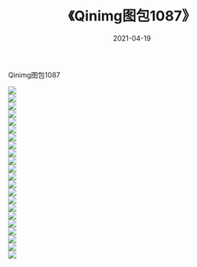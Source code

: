 ﻿---
layout: post
title:  《Qinimg图包1087》
date:   2021-04-19
img: http://imgx.orgx.ga/Qinimg图包/Qinimg图包1087/000.jpg
categories: [美女, 清纯, 唯美]
---

Qinimg图包1087

 ![](http://imgx.orgx.ga/Qinimg图包/Qinimg图包1087/001.jpg) <br>![](http://imgx.orgx.ga/Qinimg图包/Qinimg图包1087/002.jpg) <br>![](http://imgx.orgx.ga/Qinimg图包/Qinimg图包1087/003.jpg) <br>![](http://imgx.orgx.ga/Qinimg图包/Qinimg图包1087/004.jpg) <br>![](http://imgx.orgx.ga/Qinimg图包/Qinimg图包1087/005.jpg) <br>![](http://imgx.orgx.ga/Qinimg图包/Qinimg图包1087/006.jpg) <br>![](http://imgx.orgx.ga/Qinimg图包/Qinimg图包1087/007.jpg) <br>![](http://imgx.orgx.ga/Qinimg图包/Qinimg图包1087/008.jpg) <br>![](http://imgx.orgx.ga/Qinimg图包/Qinimg图包1087/009.jpg) <br>![](http://imgx.orgx.ga/Qinimg图包/Qinimg图包1087/010.jpg) <br>![](http://imgx.orgx.ga/Qinimg图包/Qinimg图包1087/011.jpg) <br>![](http://imgx.orgx.ga/Qinimg图包/Qinimg图包1087/012.jpg) <br>![](http://imgx.orgx.ga/Qinimg图包/Qinimg图包1087/013.jpg) <br>![](http://imgx.orgx.ga/Qinimg图包/Qinimg图包1087/014.jpg) <br>![](http://imgx.orgx.ga/Qinimg图包/Qinimg图包1087/015.jpg) <br>![](http://imgx.orgx.ga/Qinimg图包/Qinimg图包1087/016.jpg) <br>![](http://imgx.orgx.ga/Qinimg图包/Qinimg图包1087/017.jpg) <br>![](http://imgx.orgx.ga/Qinimg图包/Qinimg图包1087/018.jpg) <br>![](http://imgx.orgx.ga/Qinimg图包/Qinimg图包1087/019.jpg) <br>![](http://imgx.orgx.ga/Qinimg图包/Qinimg图包1087/020.jpg) <br>![](http://imgx.orgx.ga/Qinimg图包/Qinimg图包1087/021.jpg) <br>![](http://imgx.orgx.ga/Qinimg图包/Qinimg图包1087/022.jpg) <br>
